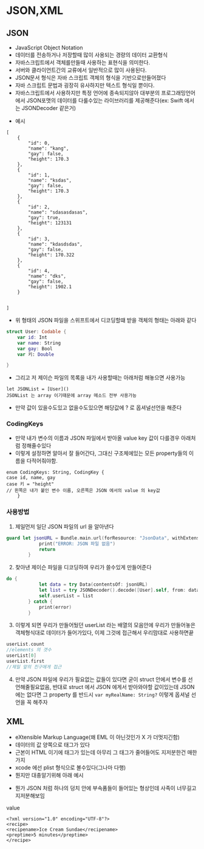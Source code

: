 # JSON,XML

## JSON
* JavaScript Object Notation
 * 데이터를 전송하거나 저장할때 많이 사용되는 경량의 데이터 교환형식
 * 자바스크립트에서 객체를만들때 사용하는 표현식을 의미한다.
 * 서버와 클라이언트간의 교류에서 일반적으로 많이 사용된다.
 * JSON문서 형식은 자바 스크립트 객체의 형식을 기반으로만들어졌다
 * 자바 스크립트 문법과 굉장히 유사하지만 텍스트 형식일 뿐이다.
 * 자바스크립트에서 사용하지만 특정 언어에 종속되지않아 대부분의 프로그래밍언어에서 JSON포맷의 데이터를 다룰수있는 라이브러리를 제공해준다(ex: Swift 에서는 JSONDecoder 같은거)


- 예시

```
[
    {
        "id": 0,
        "name": "kang",
        "gay": false,
        "height": 170.3
    },
    {
        "id": 1,
        "name": "ksdas",
        "gay": false,
        "height": 170.3
    },
    {
        "id": 2,
        "name": "sdasasdasas",
        "gay": true,
        "height": 123131
    },
    {
        "id": 3,
        "name": "kdasdsdas",
        "gay": false,
        "height": 170.322
    },
    {
        "id": 4,
        "name": "dks",
        "gay": false,
        "height": 1902.1
    }
    

]
```
- 위 형태의 JSON 파일을 스위프트에서 디코딩할떄 받을 객체의 형태는 아래와 같다

```swift
struct User: Codable {
    var id: Int
    var name: String
    var gay: Bool
    var 키: Double

}
```

- 그리고 저 제이슨 파일의 목록을 내가 사용할때는 아래처럼 해놓으면 사용가능
```
let JSONList = [User]()
JSONList 는 array 이기때문에 array 메소드 전부 사용가능
```

- 만약 값이 있을수도있고 없을수도있으면 해당값에 ? 로 옵셔널선언을 해준다

### CodingKeys
- 만약 내가 변수의 이름과 JSON 파일에서 받아올 value key 값이 다를경우 아래처럼 정해줄수있다
- 이렇게 설정하면 알아서 잘 들어간다, 그대신 구조체에있는 모든 property들의 이름을 다적어줘야함.

```
enum CodingKeys: String, CodingKey {
case id, name, gay
case 키 = "height"
// 왼쪽은 내가 붙인 변수 이름, 오른쪽은 JSON 에서의 value 의 key값
    }
```

### 사용방법
1. 제일먼저 일단 JSON 파일의 url 을 알아낸다

```swift
guard let jsonURL = Bundle.main.url(forResource: "JsonData", withExtension: "JSON") else {
            print("ERROR: JSON 파일 없음")
            return
        }
```

2. 찾아낸 제이슨 파일을 디코딩하여 우리가 쓸수있게 만들어준다

```swift
do {
            let data = try Data(contentsOf: jsonURL)
            let list = try JSONDecoder().decode([User].self, from: data)
            self.userList = list
        } catch {
            print(error)
        }
```

3. 이렇게 되면 우리가 만들어뒀던 userList 라는 배열의 모음안에 우리가 만들어놓은 객체형식대로 데이터가 들어가있다, 이제 그것에 접근해서 우리맘대로 사용하면끝
```swift
userList.count
//elements 의 갯수
userList[0]
userList.first
//제일 앞의 친구에게 접근
```

4. 만약 JSON 파일에 우리가 필요없는 값들이 있다면 굳이 struct 안에서 변수를 선언해줄필요없음, 반대로 struct 에서 JSON 에게서 받아와야할 값이있는데 JSON 에는 없다면 그 property 를 반드시 `var myRealName: String?` 이렇게 옵셔널 선언을 꼭 해주자


## XML 
* eXtensible Markup Language(왜 EML 이 아닌것인가 X 가 더멋지긴함)
 * 데이터의 값 양쪽으로 태그가 있다
 * 근본이 HTML 이기에 태그가 있는데 아무리 그 태그가 줄어들어도 지저분한건 매한가지
 * xcode 에선 plist 형식으로 볼수있다(그나마 다행)
 * 뭔지만 대충알기위해 아래 예시

- 뭔가 JSON 처럼 하나의 덩치 안에 부속품들이 들어있는 형상인데 사족이 너무길고 지저분해보임
<recipename>
<key>value</key>
</recipename>

```
<?xml version="1.0" encoding="UTF-8"?>
<recipe>
<recipename>Ice Cream Sundae</recipename>
<preptime>5 minutes</preptime>
</recipe>
```
